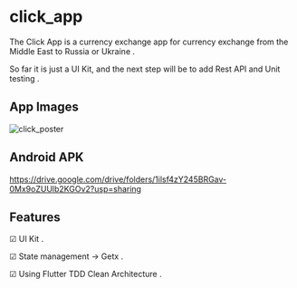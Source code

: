# click_app

The Click App is a currency exchange app for currency exchange from the Middle East to Russia or Ukraine .

So far it is just a UI Kit, and the next step will be to add Rest API and Unit testing .

## App Images

![click_poster](https://user-images.githubusercontent.com/26501595/175790810-3b86d899-0cc5-485f-a6db-06aa5b827a5f.png)

## Android APK 

https://drive.google.com/drive/folders/1ilsf4zY245BRGav-0Mx9oZUUlb2KGOv2?usp=sharing

## Features

☑︎  UI Kit .  

☑︎ State management -> Getx . 

☑︎ Using Flutter TDD Clean Architecture . 

